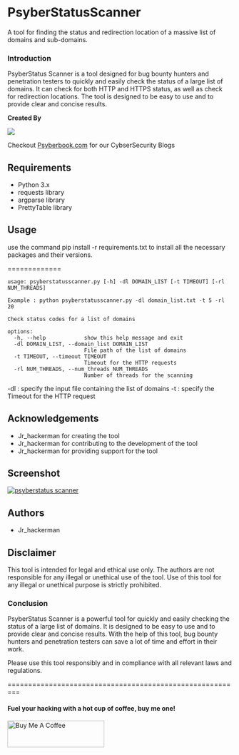 # PsyberStatusScanner
A tool for finding the status and redirection location of a massive list of domains and sub-domains.

### Introduction

PsyberStatus Scanner is a tool designed for bug bounty hunters and penetration testers to quickly and easily check the status of a large list of domains. It can check for both HTTP and HTTPS status, as well as check for redirection locations. The tool is designed to be easy to use and to provide clear and concise results.

**Created By**

![](https://cdn.buymeacoffee.com/uploads/profile_pictures/2023/01/ffFiHxCLZLCcIuA7.png@300w_0e.webp)

Checkout [Psyberbook.com](https://www.psyberbook.com/ "Psyberbook.com") for our CybserSecurity Blogs

## Requirements
- Python 3.x
- requests library
- argparse library
- PrettyTable library


## Usage

use the command pip install -r requirements.txt to install all the necessary packages and their versions.

=============

    usage: psyberstatusscanner.py [-h] -dl DOMAIN_LIST [-t TIMEOUT] [-rl NUM_THREADS]
    
    Example : python psyberstatusscanner.py -dl domain_list.txt -t 5 -rl 20
    
    Check status codes for a list of domains
    
    options:
      -h, --help            show this help message and exit
      -dl DOMAIN_LIST, --domain_list DOMAIN_LIST
                            File path of the list of domains
      -t TIMEOUT, --timeout TIMEOUT
                            Timeout for the HTTP requests
      -rl NUM_THREADS, --num_threads NUM_THREADS
                            Number of threads for the scanning
    
       
  
-dl : specify the input file containing the list of domains
-t :   specify the Timeout for the HTTP request
## Acknowledgements
- Jr_hackerman for creating the tool
- Jr_hackerman for contributing to the development of the tool
- Jr_hackerman for providing support for the tool

## Screenshot
[![psyberstatus scanner](https://blogger.googleusercontent.com/img/b/R29vZ2xl/AVvXsEjqzUGHVvy8nHd9VSfpi9ciVT5bK-YKg-wXC0D1r-qJ51_vaqT5tPWv43xuPVFowCoIQTIQXO5wD50zwG0T60WFgZv07T943iOg7Zf1DRSPW6TFQpQVjdtTN0AY84GOoq0sLbxFEW5OZPIqEBfEv4I5EoSxX-It3X6mDU9dY5oKWltxYzKcBD4OQsVWVA/w640-h304/WhatsApp%20Image%202023-01-26%20at%2010.17.08%20PM.jpeg "psyberstatus scanner")](http://psyberbook.com "psyberstatus scanner")

## Authors
- Jr_hackerman

## Disclaimer
This tool is intended for legal and ethical use only. The authors are not responsible for any illegal or unethical use of the tool. Use of this tool for any illegal or unethical purpose is strictly prohibited.

### Conclusion

PsyberStatus Scanner is a powerful tool for quickly and easily checking the status of a large list of domains. It is designed to be easy to use and to provide clear and concise results. With the help of this tool, bug bounty hunters and penetration testers can save a lot of time and effort in their work.

Please use this tool responsibly and in compliance with all relevant laws and regulations.

=========================================================
####  Fuel your hacking with a hot cup of coffee, buy me one!
<a href="https://www.buymeacoffee.com/PsyberBook" target="_blank"><img src="https://cdn.buymeacoffee.com/buttons/v2/default-yellow.png" alt="Buy Me A Coffee" style="height: 60px !important;width: 217px !important;" ></a>

